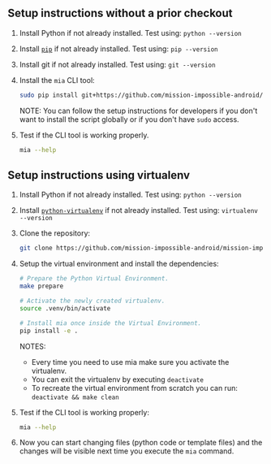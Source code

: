 
## Setup instructions without a prior checkout
1.  Install Python if not already installed. Test using:
    `python --version`

2.  Install [`pip`](https://pip.pypa.io/en/latest/index.html) if not already
    installed. Test using:
    `pip --version`

3.  Install git if not already installed. Test using:
    `git --version`

4.  Install the `mia` CLI tool:
    ```bash
    sudo pip install git+https://github.com/mission-impossible-android/mission-impossible-android.git
    ```
    NOTE: You can follow the setup instructions for developers if you don't want
          to install the script globally or if you don't have `sudo` access.

5.  Test if the CLI tool is working properly.
    ```bash
    mia --help
    ```

## Setup instructions using virtualenv
1.  Install Python if not already installed. Test using:
    `python --version`

2.  Install [`python-virtualenv`](https://virtualenv.pypa.io/en/latest/installation.html)
    if not already installed. Test using:
    `virtualenv --version`

3.  Clone the repository:
    ```bash
    git clone https://github.com/mission-impossible-android/mission-impossible-android.git
    ```

4.  Setup the virtual environment and install the dependencies:
    ```bash
    # Prepare the Python Virtual Environment.
    make prepare

    # Activate the newly created virtualenv.
    source .venv/bin/activate

    # Install mia once inside the Virtual Environment.
    pip install -e .
    ```

    NOTES:
    * Every time you need to use mia make sure you activate the virtualenv.
    * You can exit the virtualenv by executing `deactivate`
    * To recreate the virtual environment from scratch you can run:
      `deactivate && make clean`

5.  Test if the CLI tool is working properly:
    ```bash
    mia --help
    ```

6.  Now you can start changing files (python code or template files) and the
    changes will be visible next time you execute the `mia` command.
